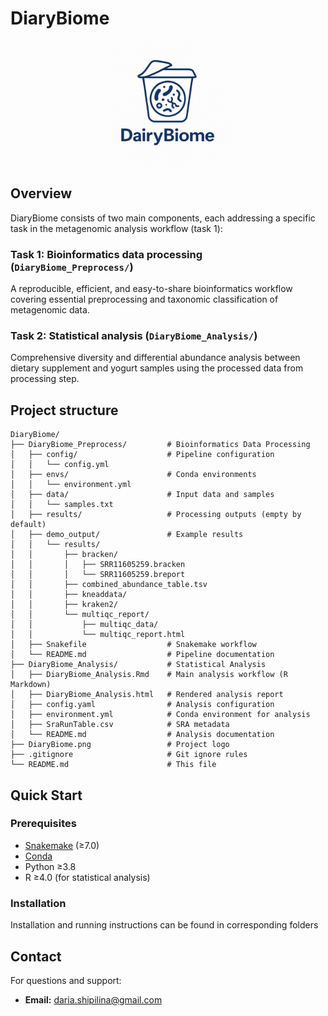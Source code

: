 # DiaryBiome

<div align="center">
  <img src="DiaryBiome.png" alt="DiaryBiome Logo" width="200"/>
</div>

## Overview

DiaryBiome consists of two main components, each addressing a specific task in the metagenomic analysis workflow (task 1):

### Task 1: Bioinformatics data processing (`DiaryBiome_Preprocess/`)
A reproducible, efficient, and easy-to-share bioinformatics workflow covering essential preprocessing and taxonomic classification of metagenomic data.

### Task 2: Statistical analysis (`DiaryBiome_Analysis/`)
Comprehensive diversity and differential abundance analysis between dietary supplement and yogurt samples using the processed data from processing step.

## Project structure

```
DiaryBiome/
├── DiaryBiome_Preprocess/         # Bioinformatics Data Processing
│   ├── config/                    # Pipeline configuration
│   │   └── config.yml
│   ├── envs/                      # Conda environments
│   │   └── environment.yml
│   ├── data/                      # Input data and samples
│   │   └── samples.txt
│   ├── results/                   # Processing outputs (empty by default)
│   ├── demo_output/               # Example results
│   │   └── results/
│   │       ├── bracken/
│   │       │   ├── SRR11605259.bracken
│   │       │   └── SRR11605259.breport
│   │       ├── combined_abundance_table.tsv
│   │       ├── kneaddata/
│   │       ├── kraken2/
│   │       └── multiqc_report/
│   │           ├── multiqc_data/
│   │           └── multiqc_report.html
│   ├── Snakefile                  # Snakemake workflow
│   └── README.md                  # Pipeline documentation
├── DiaryBiome_Analysis/           # Statistical Analysis
│   ├── DiaryBiome_Analysis.Rmd    # Main analysis workflow (R Markdown)
│   ├── DiaryBiome_Analysis.html   # Rendered analysis report
│   ├── config.yaml                # Analysis configuration
│   ├── environment.yml            # Conda environment for analysis
│   ├── SraRunTable.csv            # SRA metadata
│   └── README.md                  # Analysis documentation
├── DiaryBiome.png                 # Project logo
├── .gitignore                     # Git ignore rules
└── README.md                      # This file
```

## Quick Start

### Prerequisites
- [Snakemake](https://snakemake.readthedocs.io/) (≥7.0)
- [Conda](https://docs.conda.io/)
- Python ≥3.8
- R ≥4.0 (for statistical analysis)

### Installation
Installation and running instructions can be found in corresponding folders


## Contact
For questions and support:
- **Email:** daria.shipilina@gmail.com